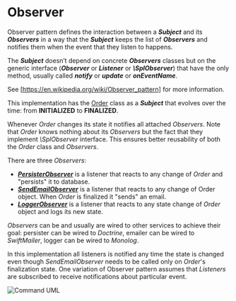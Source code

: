 Observer
========================================

Observer pattern defines the interaction between a ***Subject*** and its ***Observers***
in a way that the ***Subject*** keeps the list of ***Observers*** and notifies them when
the event that they listen to happens.

The ***Subject*** doesn’t depend on concrete ***Observers*** classes but on the generic
interface (***Observer*** or ***Listener*** or ***\SplObserver***) that have the only method,
usually called ***notify*** or ***update*** or ***onEventName***.

See [https://en.wikipedia.org/wiki/Observer_pattern] for more information.

This implementation has the [Order] class as a ***Subject*** that evolves over the time:
from **INITIALIZED** to **FINALIZED**.

Whenever *Order* changes its state it notifies all attached *Observers*. Note that *Order*
knows nothing about its *Observers* but the fact that they implement *\SplObserver* interface.
This ensures better reusability of both the *Order* class and *Observers*.

There are three *Observers*:
* ***[PersisterObserver]*** is a listener that reacts to any change of *Order* and
"persists" it to database.
* ***[SendEmailObserver]*** is a listener that reacts to any change of Order object. When
*Order* is finalized it "sends" an email.
* ***[LoggerObserver]*** is a listener that reacts to any state change of *Order* object and logs
its new state.

*Observers* can be and usually are wired to other services to achieve their goal: persister
can be wired to *Doctrine*, emailer can be wired to *SwiftMailer*, logger can be wired to
*Monolog*.

In this implementation all listeners is notified any time the state is changed even though
*SendEmailObserver* needs to be called only on *Order*'s finalization state. One
variation of Observer pattern assumes that *Listeners* are subscribed to receive notifications
about particular event.

![Command UML](doc/Command.png)

[https://en.wikipedia.org/wiki/Observer_pattern]: (https://en.wikipedia.org/wiki/Observer_pattern)
[Order]: (./Order.php)
[PersisterObserver]: (./PersisterObserver.php)
[SendEmailObserver]: (./SendEmailObserver.php)
[LoggerObserver]: (./SendEmailObserver.php)
